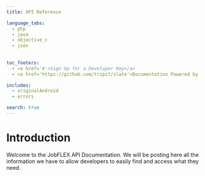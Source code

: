 ```yaml
---
title: API Reference

language_tabs:
  - php
  - java
  - objective_c
  - json
  
  
toc_footers:
  - <a href='#'>Sign Up for a Developer Key</a>
  - <a href='https://github.com/tripit/slate'>Documentation Powered by Slate</a>

includes:
  - originalAndroid
  - errors

search: true
---
```


# Introduction

Welcome to the JobFLEX API Documentation. We will be posting here all the information we have to allow developers to easily find and access what they need.
